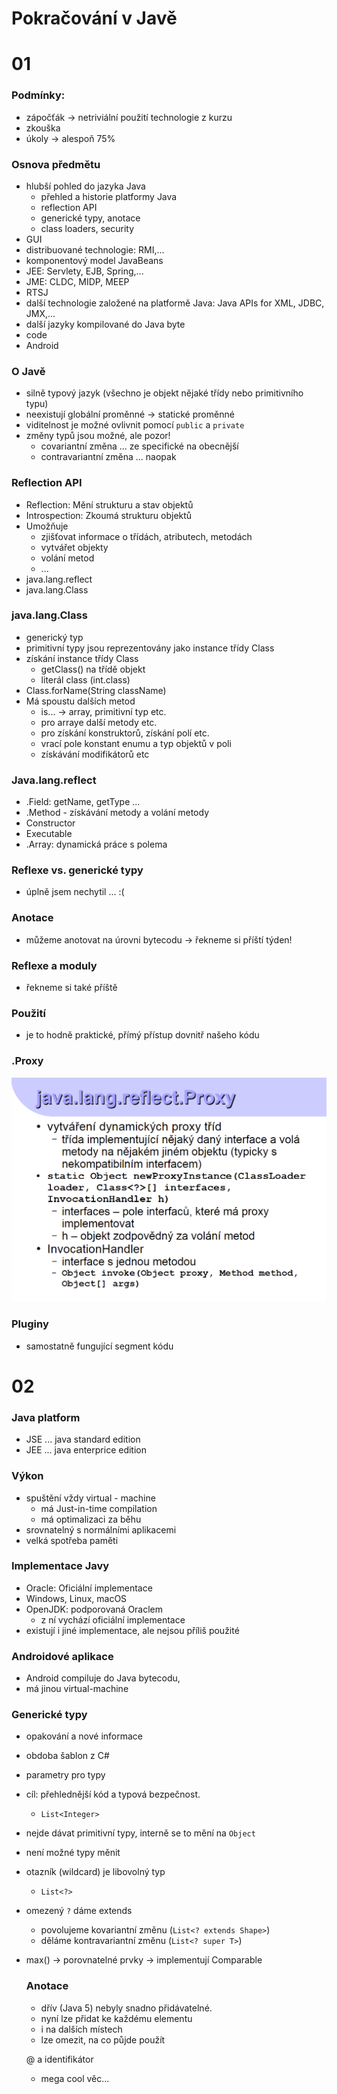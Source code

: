 # Pokračování v Javě

# 01
### Podmínky:
- zápočťák -> netriviální použití technologie z kurzu
- zkouška
- úkoly -> alespoň 75%

### Osnova předmětu
 - hlubší pohled do jazyka Java
    - přehled a historie platformy Java
    - reflection API
    - generické typy, anotace
    - class loaders, security 
- GUI
- distribuované technologie: RMI,...
- komponentový model JavaBeans
- JEE: Servlety, EJB, Spring,...
- JME: CLDC, MIDP, MEEP
- RTSJ
- další technologie založené na platformě Java: Java APIs for XML, JDBC, JMX,...
- další jazyky kompilované do Java byte
- code
- Android

### O Javě
 - silně typový jazyk (všechno je objekt nějaké třídy nebo primitivního typu) 
 - neexistují globální proměnné -> statické proměnné
 - viditelnost je možné ovlivnit pomocí `public` a `private`
 - změny typů jsou možné, ale pozor!
   - covariantní změna ... ze specifické na obecnější
   - contravariantní změna ... naopak

### Reflection API
 - Reflection: Mění strukturu a stav objektů
 - Introspection: Zkoumá strukturu objektů
 - Umožňuje
   - zjišťovat informace o třídách, atributech, metodách
   - vytvářet objekty
   - volání metod
   - ...
 - java.lang.reflect
 - java.lang.Class

### java.lang.Class<T>
 - generický typ
 - primitivní typy jsou reprezentovány jako instance třídy Class<T>
 - získání instance třídy Class
   - getClass() na třídě objekt
   - literál class (int.class)
 - Class.forName(String className)
 - Má spoustu dalších metod 
   - is... -> array, primitivní typ etc.
   - pro arraye další metody etc.
   - pro získání konstruktorů, získání polí etc.
   - vrací pole konstant enumu a typ objektů v poli
   - získávání modifikátorů etc

### Java.lang.reflect
 - .Field: getName, getType ...
 - .Method - získávání metody a volání metody
 - Constructor
 - Executable
 - .Array: dynamická práce s polema

### Reflexe vs. generické typy
 - úplně jsem nechytil ... :(

### Anotace
 - můžeme anotovat na úrovni bytecodu -> řekneme si příští týden!

### Reflexe a moduly
 - řekneme si také příště

### Použití
 - je to hodně praktické, přímý přístup dovnitř našeho kódu

### .Proxy
![](Screenshot_4.png)

### Pluginy
 - samostatně fungující segment kódu

# 02

### Java platform
 - JSE ... java standard edition
 - JEE ... java enterprice edition

### Výkon
 - spuštění vždy virtual - machine
   - má Just-in-time compilation
   - má optimalizaci za běhu
 - srovnatelný s normálními aplikacemi
 - velká spotřeba paměti

### Implementace Javy
 - Oracle: Oficiální implementace
 - Windows, Linux, macOS
 - OpenJDK: podporovaná Oraclem
   - z ní vychází oficiální implementace
 - existují i jiné implementace, ale nejsou příliš použité

### Androidové aplikace
 - Android compiluje do Java bytecodu,
 - má jinou virtual-machine

### Generické typy
 - opakování a nové informace
 - obdoba šablon z C#
 - parametry pro typy
 - cíl: přehlednější kód a typová bezpečnost.
   - `List<Integer>`
 - nejde dávat primitivní typy, interně se to mění na `Object`

 - není možné typy měnit
 - otazník (wildcard) je libovolný typ
   - `List<?>`
 - omezený `?` dáme extends
   - povolujeme kovariantní změnu (`List<? extends Shape>`)
   - děláme kontravariantní změnu (`List<? super T>`)
 - max() -> porovnatelné prvky -> implementují Comparable<Object>

### Anotace
 - dřív (Java 5) nebyly snadno přidávatelné.
 - nyní lze přidat ke každému elementu
 - i na dalších místech
 - lze omezit, na co půjde použít

@ a identifikátor
 - mega cool věc...


